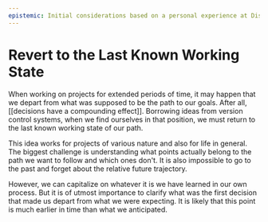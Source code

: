 ```yaml
---
epistemic: Initial considerations based on a personal experience at Dispertech
---
```

# Revert to the Last Known Working State
When working on projects for extended periods of time, it may happen that we depart from what was supposed to be the path to our goals. After all, [[decisions have a compounding effect]]. Borrowing ideas from version control systems, when we find ourselves in that position, we must return to the last known working state of our path. 

This idea works for projects of various nature and also for life in general. The biggest challenge is understanding what points actually belong to the path we want to follow and which ones don't. It is also impossible to go to the past and forget about the relative future trajectory. 

However, we can capitalize on whatever it is we have learned in our own process. But it is of utmost importance to clarify what was the first decision that made us depart from what we were expecting. It is likely that this point is much earlier in time than what we anticipated. 
